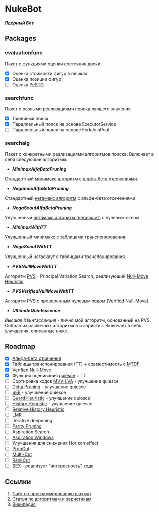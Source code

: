# NukeBot

***Ядерный Бот***

## Packages

### evaluationfunc

Пакет с функциями оценки состояния доски:

- [x] Оценка стоимости фигур в пешках
- [x] Оценка позиции фигур
- [ ] Оценка [PeSTO](https://www.chessprogramming.org/PeSTO%27s_Evaluation_Function)

### searchfunc

Пакет с разными реализациями поиска лучшего значения.

- [x] Линейный поиск
- [x] Параллельный поиск на основе ExecutorService
- [ ] Параллельный поиск на основе ForkJoinPool

### searchalg

Пакет с конкретными реализациями алгоритмов поиска. Включает в себя следующие алгоритмы:

- ***MinimaxAlfaBetaPruning***

Стандартный [минимакс алгоритм](https://en.wikipedia.org/wiki/Minimax)
с [альфа-бета отсечениями](https://en.wikipedia.org/wiki/Alpha%E2%80%93beta_pruning).

- ***NegamaxAlfaBetaPruning***

Стандартный [негамакс алгоритм](https://en.wikipedia.org/wiki/Negamax) с альфа-бета отсечениями.

- ***NegaScoutAlfaBetaPruning***

Улучшенный [негамакс алгоритм (негаскаут)](https://www.chessprogramming.org/NegaScout) с нулевым
окном.

- ***MinimaxWithTT***

Улучшенный [минимакс с таблицами транспонирования](https://people.csail.mit.edu/plaat/mtdf.html).

- ***NegaScoutWithTT***

Улучшенный негаскаут с таблицами транспонирования.

- ***PVSNullMoveWithTT***

Алгоритм [PVS](https://www.chessprogramming.org/Principal_Variation_Search) - Principal Variation
Search, реализующий [Null-Move Heuristic](https://www.chessprogramming.org/Null_Move_Pruning).

- ***PVSVerifiedNullMoveWithTT***

Алгоритм [PVS](https://www.chessprogramming.org/Principal_Variation_Search) с проверенным нулевым
ходом ([Verified Null-Move](https://arxiv.org/abs/0808.1125)).

- ***UltimateQuintessence***

*Высшая Квинтэссенция* - лично мой алгоритм, основанный на PVS. Собран из различных алгоритмов и
эвристик. Включает в себя улучшения, описанные ниже.

## Roadmap

- [x] [Альфа-бета отсечения](https://en.wikipedia.org/wiki/Alpha%E2%80%93beta_pruning)
- [x] Таблицы транспонирования (ТТ) + совместимость с [MTDF](https://en.wikipedia.org/wiki/MTD(f))
- [x] [Verified Null-Move](https://arxiv.org/abs/0808.1125)
- [x] Функция оценивания [quiesce](https://www.chessprogramming.org/Quiescence_Search) + ТТ
- [ ] Сортировка ходов [MVV-LVA](https://www.chessprogramming.org/MVV-LVA) - улучшение quiesce
- [ ] [Delta Pruning](https://www.chessprogramming.org/Delta_Pruning) - улучшение quiesce
- [ ] [SEE](https://www.chessprogramming.org/Static_Exchange_Evaluation) - улучшение quiesce
- [ ] [Guard Heuristic](https://www.chessprogramming.org/Guard_Heuristic) - улучшение quiesce
- [ ] [History Heuristic](https://www.chessprogramming.org/History_Heuristic) - улучшение quiesce
- [ ] [Relative History Heuristic](https://www.chessprogramming.org/Relative_History_Heuristic)
- [ ] [LMR](https://www.chessprogramming.org/Late_Move_Reductions)
- [ ] Iterative deepening
- [ ] [Parity Pruning](https://www.chessprogramming.org/Parity_Pruning)
- [ ] Aspiration Search
- [ ] [Aspiration Windows](https://www.chessprogramming.org/Aspiration_Windows)
- [ ] Улучшения для снижения Horizon effect
- [ ] [ProbCut](https://www.chessprogramming.org/ProbCut)
- [ ] [Multi-Cut](https://www.chessprogramming.org/Multi-Cut)
- [ ] [RankCut](https://www.chessprogramming.org/RankCut)
- [ ] [SEX](https://www.chessprogramming.org/SEX_Algorithm) - реализует "интересность" хода

## Ссылки

1. [Сайт по программированию шахмат](https://www.chessprogramming.org)
2. [Статья по алгоритмам и эвристикам](https://homepages.cwi.nl/~paulk/theses/Carolus.pdf)
3. [Википедия](https://en.wikipedia.org/wiki/Minimax)
